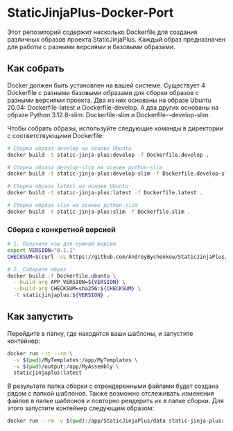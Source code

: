# StaticJinjaPlus-Docker-Port

Этот репозиторий содержит несколько Dockerfile для создания различных образов проекта StaticJinjaPlus. Каждый образ предназначен для работы с разными версиями и базовыми образами.

## Как собрать

Docker должен быть установлен на вашей системе.
Существует 4 Dockerfile с разными базовыми образами для сборки образов с разными версиями проекта. Два из них основаны на образе Ubuntu 20.04: Dockerfile-latest и Dockerfile-develop. А два других основаны на образе Python 3.12.8-slim: Dockerfile-slim и Dockerfile--develop-slim.

Чтобы собрать образы, используйте следующие команды в директории с соответствующими Dockerfile:

```bash
# Сборка образа develop на основе Ubuntu
docker build -t static-jinja-plus:develop -f Dockerfile.develop .

# Сборка образа develop-slim на основе python-slim
docker build -t static-jinja-plus:develop-slim -f Dockerfile.develop-slim .

# Сборка образа latest на основе Ubuntu
docker build -t static-jinja-plus:latest -f Dockerfile.latest .

# Сборка образа slim на основе python-slim
docker build -t static-jinja-plus:slim -f Dockerfile.slim .
```
### Сборка с конкретной версией

```bash
# 1. Получите хэш для нужной версии
export VERSION="0.1.1"
CHECKSUM=$(curl -sL https://github.com/AndreyBychenkow/StaticJinjaPlus/archive/${VERSION}.tar.gz | sha256sum | cut -d' ' -f1) 
```

```bash
# 2. Соберите образ
docker build -f Dockerfile.ubuntu \
  --build-arg APP_VERSION=${VERSION} \
  --build-arg CHECKSUM=sha256:${CHECKSUM} \
  -t staticjinjaplus:${VERSION} .
```

## Как запустить

Перейдите в папку, где находятся ваши шаблоны, и запустите контейнер:

```bash
docker run -it --rm \
  -v $(pwd)/MyTemplates:/app/MyTemplates \
  -v $(pwd)/output:/app/MyAssembly \
  staticjinjaplus:latest
```
В результате папка сборки с отрендеренными файлами будет создана рядом с папкой шаблонов.
Также возможно отслеживать изменения файлов в папке шаблонов и повторно рендерить их в папке сборки. Для этого запустите контейнер следующим образом:

```bash
docker run --rm -v $(pwd):/app/StaticJinjaPlus/data static-jinja-plus:[IMAGE_VERSION] -w --srcpath=data/MyTemplates/ --outpath=data/MyAssembly/
```
